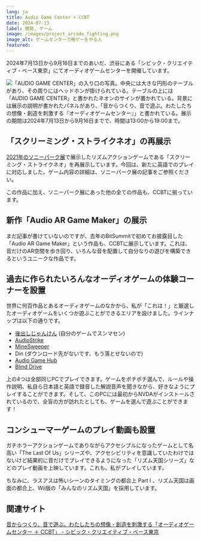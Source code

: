 ```yaml
---
lang: ja
title: Audio Game Center + CCBT
date: 2024-07-13
label: 開発, ゲーム
image: /images/project_arcade_fighting.png
image_alt: ゲームセンターで格ゲーをやる人
featured:
---
```


2024年7月13日から9月16日までのあいだ、渋谷にある「シビック・クリエイティブ・ベース東京」にてオーディオゲームセンターを開催しています。

![「AUDIO GAME CENTER」の入り口の写真。中央には大きな円形のテーブルがあり、その周りにはヘッドホンが掛けられている。テーブルの上には「AUDIO GAME CENTER」と書かれたネオンのサインが置かれている。背景には展示の説明が書かれたパネルがあり、「音からつくり、音で遊ぶ。わたしたちの想像・創造を刺激する『オーディオゲームセンター』」と書かれている。展示の期間は2024年7月13日から9月16日までで、時間は13:00から19:00まで。]({{site.baseurl}}/images/agc-ccbt.jpg#wide)

## 「スクリーミング・ストライクネオ」の再展示

[2021年のソニーパーク展](https://yncat.net/project/sonypark)で展示したリズムアクションゲームである「スクリーミング・ストライクネオ」を再展示しています。今回は、新たに英語でのプレイに対応しました。ゲーム内容の詳細は、ソニーパーク展の記事をご参照ください。

この作品に加え、ソニーパーク展にあった他の全ての作品も、CCBTに揃っています。

## 新作「Audio AR Game Maker」の展示

まだ記事が書けていないのですが、去年のBitSummitで初めてお披露目した「Audio AR Game Maker」という作品も、CCBTに展示しています。これは、音だけのAR空間を歩き回り、いろんな音を配置して自分なりの遊びを構築できるというユニークな作品です。

## 過去に作られたいろんなオーディオゲームの体験コーナーを設置

世界に何百作品とあるオーディオゲームのなかから、私が「これは！」と厳選したオーディオゲームをいくつか遊ぶことができるエリアを設けました。ラインナップは以下の通りです。

- [後出しじゃんけん](https://nyanchangames.com/softs/atodasi_janken.exe) (自分のゲームでスンマセン)
- [AudioStrike](https://hirotaka2014.sakura.ne.jp/mh0406/game/as.htm)
- [MineSweeper](https://hirotaka2014.sakura.ne.jp/mh0406/game/mine-hsp.zip)
- Din (ダウンロード先がないです、もう落とせないので)
- [Audio Game Hub](https://audiogamehub.com/)
- [Blind Drive](https://store.steampowered.com/app/1300600/Blind_Drive/?l=japanese)

上の4つは全部同じPCでプレイできます。ゲームをポチポチ選んで、ルールや操作説明、私自ら日本語と英語で録音した解説音声を聞きながら、好きなようにプレイすることができます。そして、このPCには最初からNVDAがインストールされているので、全盲の方が訪れたとしても、ゲームを選んで遊ぶことができます！

## コンシューマーゲームのプレイ動画も設置

ガチホラーアクションゲームでありながらアクセシブルになったゲームとして名高い「The Last Of Us」シリーズや、アクセシビリティを意識していたわけではないけど結果的に音だけでプレイできるようになった「リズム天国シリーズ」などのプレイ動画を上映しています。これも、私がプレイしています。

ちなみに、ラスアスは怖いシーンのタイミングの都合上 Part I 、リズム天国は画面の都合上、Wii版の「みんなのリズム天国」を採用しています。

## 関連サイト

[音からつくり、音で遊ぶ。わたしたちの想像・創造を刺激する「オーディオゲームセンター ＋ CCBT」 - シビック・クリエイティブ・ベース東京 ](https://ccbt.rekibun.or.jp/events/audiogamecenter_ccbt)

